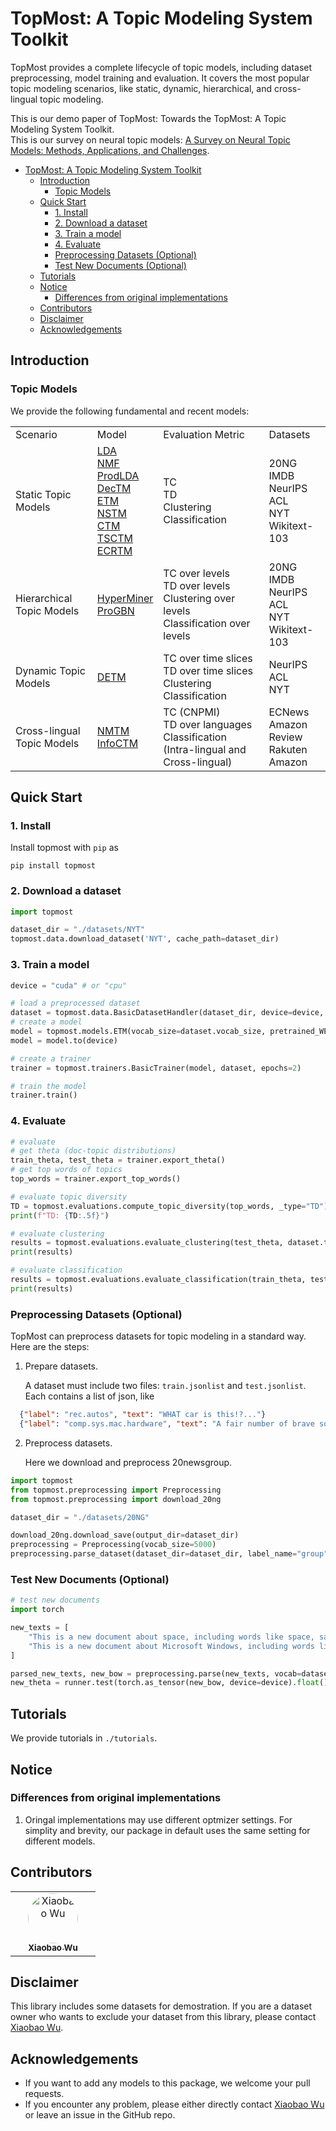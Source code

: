 # TopMost: A Topic Modeling System Toolkit

TopMost provides a complete lifecycle of topic models, including dataset preprocessing, model training and evaluation.
It covers the most popular topic modeling scenarios, like static, dynamic, hierarchical, and cross-lingual topic modeling.

This is our demo paper of TopMost: Towards the TopMost: A Topic Modeling System Toolkit.  
This is our survey on neural topic models: [A Survey on Neural Topic Models: Methods, Applications, and Challenges](https://www.researchsquare.com/article/rs-3049182/latest.pdf).


- [TopMost: A Topic Modeling System Toolkit](#topmost-a-topic-modeling-system-toolkit)
  - [Introduction](#introduction)
    - [Topic Models](#topic-models)
  - [Quick Start](#quick-start)
    - [1. Install](#1-install)
    - [2. Download a dataset](#2-download-a-dataset)
    - [3. Train a model](#3-train-a-model)
    - [4. Evaluate](#4-evaluate)
    - [Preprocessing Datasets (Optional)](#preprocessing-datasets-optional)
    - [Test New Documents (Optional)](#test-new-documents-optional)
  - [Tutorials](#tutorials)
  - [Notice](#notice)
    - [Differences from original implementations](#differences-from-original-implementations)
  - [Contributors](#contributors)
  - [Disclaimer](#disclaimer)
  - [Acknowledgements](#acknowledgements)


## Introduction

### Topic Models

We provide the following fundamental and recent models:

<table>
<tbody>
<tr>
<td>Scenario</td>
<td>Model</td>
<td>Evaluation Metric</td>
<td>Datasets</td>
</tr>
<tr>
<td>Static Topic Models</td>
<td>
    <a href="">LDA</a><br/>
    <a href="">NMF</a><br/>
    <a href="https://arxiv.org/pdf/1703.01488">ProdLDA</a><br/>
    <a href="https://aclanthology.org/2021.findings-acl.15.pdf">DecTM</a><br/>
    <a href="https://aclanthology.org/2020.tacl-1.29.pdf">ETM</a><br/>
    <a href="https://arxiv.org/abs/2008.13537">NSTM</a><br/>
    <a href="">CTM</a><br/>
    <a href="https://aclanthology.org/2022.emnlp-main.176">TSCTM</a><br/>
    <a href="https://arxiv.org/pdf/2306.04217">ECRTM</a>
</td>
<td>
    TC<br/>
    TD<br/>
    Clustering<br/>
    Classification
</td>
<td>
    20NG<br/>
    IMDB<br/>
    NeurIPS<br/>
    ACL<br/>
    NYT<br/>
    Wikitext-103<br/>
</td>
</tr>
<tr>
<td>Hierarchical Topic Models</td>
<td>
    <a href="https://arxiv.org/abs/2210.10625">HyperMiner</a><br/>
    <a href="https://proceedings.mlr.press/v202/duan23c/duan23c.pdf">ProGBN</a>
</td>
<td>
    TC over levels<br/>
    TD over levels<br/>
    Clustering over levels<br/>
    Classification over levels
</td>
<td>
    20NG<br/>
    IMDB<br/>
    NeurIPS<br/>
    ACL<br/>
    NYT<br/>
    Wikitext-103<br/>
</td>
</tr>
<tr>
<td>Dynamic Topic Models</td>
<td>
    <a href="https://arxiv.org/abs/2012.01524">DETM</a>
</td>
<td>
    TC over time slices<br/>
    TD over time slices<br/>
    Clustering<br/>Classification
</td>
<td>
    NeurIPS<br/>
    ACL<br/>
    NYT<br/>
</td>
</tr>
<tr>
<td>Cross-lingual Topic Models</td>
<td>
    <a href="https://bobxwu.github.io/files/pub/NLPCC2020_Neural_Multilingual_Topic_Model.pdf">NMTM</a><br/>
    <a href="https://arxiv.org/abs/2304.03544">InfoCTM</a>
</td>
<td>
    TC (CNPMI)<br/>
    TD over languages<br/>
    Classification (Intra-lingual and Cross-lingual)
</td>
<td>
    ECNews<br/>
    Amazon Review<br/>
    Rakuten Amazon<br/>
</td>
</tr>
</tbody>
</table>


## Quick Start

### 1. Install

Install topmost with `pip` as

```
pip install topmost
```


### 2. Download a dataset

```python
import topmost

dataset_dir = "./datasets/NYT"
topmost.data.download_dataset('NYT', cache_path=dataset_dir)

```

### 3. Train a model

```python
device = "cuda" # or "cpu"

# load a preprocessed dataset
dataset = topmost.data.BasicDatasetHandler(dataset_dir, device=device, read_labels=True, as_tensor=True)
# create a model
model = topmost.models.ETM(vocab_size=dataset.vocab_size, pretrained_WE=dataset.pretrained_WE)
model = model.to(device)

# create a trainer
trainer = topmost.trainers.BasicTrainer(model, dataset, epochs=2)

# train the model
trainer.train()
```

### 4. Evaluate

```python
# evaluate
# get theta (doc-topic distributions)
train_theta, test_theta = trainer.export_theta()
# get top words of topics
top_words = trainer.export_top_words()

# evaluate topic diversity
TD = topmost.evaluations.compute_topic_diversity(top_words, _type="TD")
print(f"TD: {TD:.5f}")

# evaluate clustering
results = topmost.evaluations.evaluate_clustering(test_theta, dataset.test_labels)
print(results)

# evaluate classification
results = topmost.evaluations.evaluate_classification(train_theta, test_theta, dataset.train_labels, dataset.test_labels)
print(results)
```

### Preprocessing Datasets (Optional)

TopMost can preprocess datasets for topic modeling in a standard way.
Here are the steps:

1. Prepare datasets.

    A dataset must include two files: `train.jsonlist` and `test.jsonlist`. Each contains a list of json, like

```json
  {"label": "rec.autos", "text": "WHAT car is this!?..."}
  {"label": "comp.sys.mac.hardware", "text": "A fair number of brave souls who upgraded their..."}
```

2. Preprocess datasets.

    Here we download and preprocess 20newsgroup.

```python
import topmost
from topmost.preprocessing import Preprocessing
from topmost.preprocessing import download_20ng

dataset_dir = "./datasets/20NG"

download_20ng.download_save(output_dir=dataset_dir)
preprocessing = Preprocessing(vocab_size=5000)
preprocessing.parse_dataset(dataset_dir=dataset_dir, label_name="group")
```

### Test New Documents (Optional)

```python
# test new documents
import torch

new_texts = [
    "This is a new document about space, including words like space, satellite, launch, orbit.",
    "This is a new document about Microsoft Windows, including words like windows, files, dos."
]

parsed_new_texts, new_bow = preprocessing.parse(new_texts, vocab=dataset.vocab)
new_theta = runner.test(torch.as_tensor(new_bow, device=device).float())
```


## Tutorials

We provide tutorials in `./tutorials`.

## Notice

### Differences from original implementations

1. Oringal implementations may use different optmizer settings. For simplity and brevity, our package in default uses the same setting for different models.



## Contributors
<!-- ALL-CONTRIBUTORS-LIST:START - Do not remove or modify this section -->
<!-- prettier-ignore-start -->
<!-- markdownlint-disable -->
<table>
  <tbody>
    <tr>
      <td align="center" valign="top" width="120px">
          <a href="https://bobxwu.github.io/">
              <img src="https://bobxwu.github.io/img/figure.jpg" width="80px;" style="border-radius: 100%" alt="Xiaobao Wu"/>
              <br/>
              <sub><b>Xiaobao Wu</b></sub>
          </a>
      </td>
    </tr>
  </tbody>
</table>


<!-- ## Citation

If you are interested in our work and plan to use it, please cite as -->


## Disclaimer

This library includes some datasets for demostration.
If you are a dataset owner who wants to exclude your dataset from this library,
please contact [Xiaobao Wu](xiaobao002@e.ntu.edu.sg).

## Acknowledgements

- If you want to add any models to this package, we welcome your pull requests.
- If you encounter any problem, please either directly contact [Xiaobao Wu](xiaobao002@e.ntu.edu.sg) or leave an issue in the GitHub repo.
